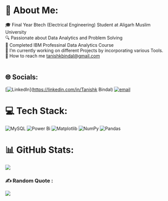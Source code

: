 # 💫 About Me:
🎓 Final Year Btech (Electrical Engineering) Student at Aligarh Muslim University<br>🔍 Passionate about Data Analytics and Problem Solving<br>💼 Completed IBM Professinal Data Analytics Course<br>🌱 I’m currently working on different Projects by incorporating various Tools.<br>💬 How to reach me tanishkbindal@gmail.com<br><br>


## 🌐 Socials:
[![LinkedIn](https://img.shields.io/badge/LinkedIn-%230077B5.svg?logo=linkedin&logoColor=white)](https://linkedin.com/in/Tanishk Bindal) [![email](https://img.shields.io/badge/Email-D14836?logo=gmail&logoColor=white)](mailto:tanishkbindal@gmail.com) 

# 💻 Tech Stack:
![MySQL](https://img.shields.io/badge/mysql-4479A1.svg?style=for-the-badge&logo=mysql&logoColor=white) ![Power Bi](https://img.shields.io/badge/power_bi-F2C811?style=for-the-badge&logo=powerbi&logoColor=black) ![Matplotlib](https://img.shields.io/badge/Matplotlib-%23ffffff.svg?style=for-the-badge&logo=Matplotlib&logoColor=black) ![NumPy](https://img.shields.io/badge/numpy-%23013243.svg?style=for-the-badge&logo=numpy&logoColor=white) ![Pandas](https://img.shields.io/badge/pandas-%23150458.svg?style=for-the-badge&logo=pandas&logoColor=white)
# 📊 GitHub Stats:
![](https://github-readme-stats.vercel.app/api?username=TanishkBindal&theme=cobalt&hide_border=false&include_all_commits=false&count_private=false)<br/>


### ✍️ Random Quote :
![](https://quotes-github-readme.vercel.app/api?type=horizontal&theme=tokyonight)



<!-- Proudly created with GPRM ( https://gprm.itsvg.in ) -->


